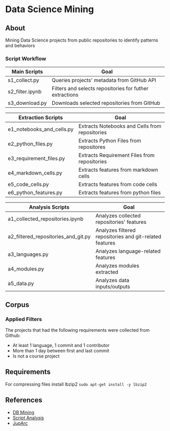 # Data Science Mining

## About
Mining Data Science projects from public repositories to identify patterns and behaviors

### Script Workflow   

| Main Scripts                 | Goal                                                     |
| -----------------------------|--------------------------------------------------------- |  
| s1_collect.py                | Queries projects' metadata from GitHub API               | 
| s2_filter.ipynb              | Filters and selects repositories for futher extractions  |
| s3_download.py               | Downloads selected repositories from GitHub              |

| Extraction Scripts           | Goal                                                     |
| -----------------------------|--------------------------------------------------------- |  
| e1_notebooks_and_cells.py    | Extracts Notebooks and Cells from repositories           |
| e2_python_files.py           | Extracts Python Files from repositores                   |  
| e3_requirement_files.py      | Extracts Requirement Files from repositories             |
| e4_markdown_cells.py         | Extracts features from markdown cells                    |
| e5_code_cells.py             | Extracts features from code cells                        |
| e6_python_features.py        | Extracts features from python files                      |

| Analysis Scripts                    | Goal                                                         |
| ------------------------------------|------------------------------------------------------------- |  
| a1_collected_repositories.ipynb     | Analyzes collected repositories' features                    |
| a2_filtered_repositories_and_git.py | Analyzes filtered repositories and git-related features      |
| a3_languages.py                     | Analyzes language-related features                           |
| a4_modules.py                       | Analyzes modules extracted                                   |
| a5_data.py                          | Analyzes data inputs/outputs



## Corpus
### Applied Filters
The projects that had the following requirements were collected from Github:
- At least 1 language, 1 commit and 1 contributor
- More than 1 day between first and last commit
- Is not a course project

## Requirements

For compressing files install lbzip2 ``sudo apt-get install -y lbzip2``

## References
- [DB Mining](https://github.com/gems-uff/db-mining)
- [Script Analysis](https://github.com/dew-uff/script-analysis)
- [JupArc](https://github.com/gems-uff/jupyter-archaeology)
